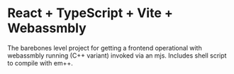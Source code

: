 # React + TypeScript + Vite + Webassmbly

The barebones level project for getting a frontend operational with webassmbly running (C++ variant) invoked via an mjs. Includes shell script to compile with em++.
